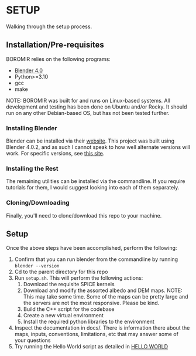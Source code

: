 # SETUP

Walking through the setup process.

## Installation/Pre-requisites

BOROMIR relies on the following programs:

- [Blender 4.0](#installing-blender)
- Python>=3.10
- gcc
- make

NOTE: BOROMIR was built for and runs on Linux-based systems. All development and testing has been done on Ubuntu and/or Rocky. It should run on any other Debian-based OS, but has not been tested further.

### Installing Blender

Blender can be installed via their [website](https://blender.org). This project was built using Blender 4.0.2, and as such I cannot speak to how well alternate versions will work. For specific versions, see [this site](https://download.blender.org/release).

### Installing the Rest

The remaining utilities can be installed via the commandline. If you require tutorials for them, I would suggest looking into each of them separately.

### Cloning/Downloading

Finally, you'll need to clone/download this repo to your machine.

## Setup

Once the above steps have been accomplished, perform the following:

1. Confirm that you can run blender from the commandline by running `blender --version`
2. Cd to the parent directory for this repo
3. Run `setup.sh`. This will perform the following actions:
   1. Download the requisite SPICE kernels
   2. Download and modify the assorted albedo and DEM maps. NOTE: This may take some time. Some of the maps can be pretty large and the servers are not the most responsive. Please be kind.
   3. Build the C++ script for the codebase
   4. Create a new virtual environment
   5. Install the required python libraries to the environment
4. Inspect the documentation in docs/. There is information there about the maps, inputs, conventions, limitations, etc that may answer some of your questions
5. Try running the Hello World script as detailed in [HELLO WORLD](docs/HELLO_WORLD.md)
